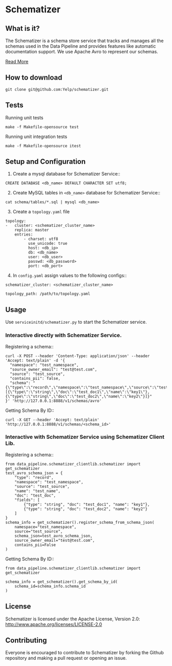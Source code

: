 # Schematizer


What is it?
-----------
The Schematizer is a schema store service that tracks and manages all the schemas
used in the Data Pipeline and provides features like automatic documentation support.
We use Apache Avro to represent our schemas.

[Read More](https://engineeringblog.yelp.com/2016/08/more-than-just-a-schema-store.html)


How to download
---------------
```
git clone git@github.com:Yelp/schematizer.git
```


Tests
-----
Running unit tests
```
make -f Makefile-opensource test
```

Running unit integration tests
```
make -f Makefile-opensource itest
```


Setup and Configuration
-----------------------
1. Create a mysql database for Schematizer Service::
```
CREATE DATABASE <db_name> DEFAULT CHARACTER SET utf8;
```

2. Create MySQL tables in `<db_name>` database for Schematizer Service::
```
cat schema/tables/*.sql | mysql <db_name>
```

3. Create a `topology.yaml` file
```
topology:
-   cluster: <schematizer_cluster_name>
    replica: master
    entries:
        - charset: utf8
          use_unicode: true
          host: <db_ip>
          db: <db_name>
          user: <db_user>
          passwd: <db_password>
          port: <db_port>
```

4. In `config.yaml` assign values to the following configs::
```
schematizer_cluster: <schematizer_cluster_name>

topology_path: /path/to/topology.yaml
```


Usage
-----
Use `serviceinitd/schematizer.py` to start the Schematizer service.

### Interactive directly with Schematizer Service.

Registering a schema::
```
curl -X POST --header 'Content-Type: application/json' --header 'Accept: text/plain' -d '{
  "namespace": "test_namespace",
  "source_owner_email": "test@test.com",
  "source": "test_source",
  "contains_pii": false,
  "schema": "{\"type\":\"record\",\"namespace\":\"test_namespace\",\"source\":\"test_source\",\"name\":\"test_name\",\"doc\":\"test_doc\",\"fields\":[{\"type\":\"string\",\"doc\":\"test_doc1\",\"name\":\"key1\"},{\"type\":\"string\",\"doc\":\"test_doc2\",\"name\":\"key2\"}]}"
}' 'http://127.0.0.1:8888/v1/schemas/avro'
```

Getting Schema By ID::
```
curl -X GET --header 'Accept: text/plain' 'http://127.0.0.1:8888/v1/schemas/<schema_id>'
```

### Interactive with Schematizer Service using Schematizer Client Lib.

Registering a schema::
```
from data_pipeline.schematizer_clientlib.schematizer import get_schematizer
test_avro_schema_json = {
    "type": "record",
    "namespace": "test_namespace",
    "source": "test_source",
    "name": "test_name",
    "doc": "test_doc",
    "fields": [
        {"type": "string", "doc": "test_doc1", "name": "key1"},
        {"type": "string", "doc": "test_doc2", "name": "key2"}
    ]
}
schema_info = get_schematizer().register_schema_from_schema_json(
    namespace="test_namespace",
    source="test_source",
    schema_json=test_avro_schema_json,
    source_owner_email="test@test.com",
    contains_pii=False
)
```

Getting Schema By ID::
```
from data_pipeline.schematizer_clientlib.schematizer import get_schematizer

schema_info = get_schematizer().get_schema_by_id(
    schema_id=schema_info.schema_id
)
```


License
-------
Schematizer is licensed under the Apache License, Version 2.0: http://www.apache.org/licenses/LICENSE-2.0


Contributing
------------
Everyone is encouraged to contribute to Schematizer by forking the Github repository and making a pull request or opening an issue.
